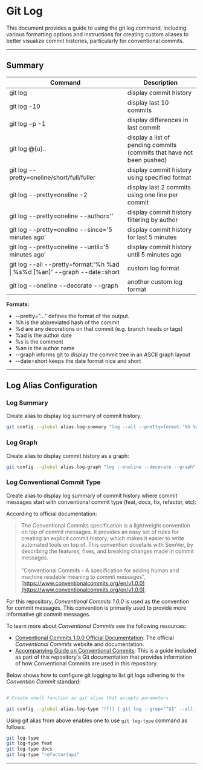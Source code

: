 # Git Log

This document provides a guide to using the git log command, including various formatting options and instructions for creating custom aliases to better visualize commit histories, particularly for conventional commits.

---

## Summary

Command | Description
--- | ---
git log | display commit history
git log -10 | display last 10 commits
git log -p -1 | display differences in last commit
git log @{u}.. | display a list of pending commits (commits that have not been pushed)
git log --pretty=oneline/short/full/fuller | display commit history using specified format
git log --pretty=oneline -2 | display last 2 commits using one line per commit
git log --pretty=oneline --author='' | display commit history filtering by author
git log --pretty=oneline --since='5 minutes ago' | display commit history for last 5 minutes
git log --pretty=oneline --until='5 minutes ago' | display commit history until 5 minutes ago
git log --all --pretty=format:'%h %ad \| %s%d [%an]' --graph --date=short | custom log format
git log --oneline --decorate --graph | another custom log format

**Formats:**

* --pretty="..." defines the format of the output.
* %h is the abbreviated hash of the commit
* %d are any decorations on that commit (e.g. branch heads or tags)
* %ad is the author date
* %s is the comment
* %an is the author name
* --graph informs git to display the commit tree in an ASCII graph layout
* --date=short keeps the date format nice and short

---

## Log Alias Configuration

### Log Summary

Create alias to display log summary of commit history:

```bash
git config --global alias.log-summary "log --all --pretty=format:'%h %ad - %s%d [%an]' --graph --date=short"
```

### Log Graph

Create alias to display commit history as a graph:

```bash
git config --global alias.log-graph "log --oneline --decorate --graph"
```

### Log Conventional Commit Type

Create alias to display log summary of commit history where commit messages start with conventional commit type (feat, docs, fix, refactor, etc):

According to official documentation:

> The Conventional Commits specification is a lightweight convention on top of commit messages. It provides an easy set of rules for creating an explicit commit history; which makes it easier to write automated tools on top of. This convention dovetails with SemVer, by describing the features, fixes, and breaking changes made in commit messages. <br /><br />"Conventional Commits -  A specification for adding human and machine readable meaning to commit messages", [https://www.conventionalcommits.org/en/v1.0.0](https://www.conventionalcommits.org/en/v1.0.0).


For this repository, _Conventional Commits 1.0.0_ is used as the convention for commit messages. This convention is primarily used to provide more informative git commit messages.

To learn more about _Conventional Commits_ see the following resources:

- [Conventional Commits 1.0.0 Official Documentation](https://www.conventionalcommits.org/en/v1.0.0/): The official _Conventional Commits_ website and documentation.
- [Accompanying Guide on Conventional Commits](./git-commit-convention.md): This is a guide included as part of this repository's Git documentation that provides information of how Conventional Commits are used in this repository.

Below shows how to configure git logging to list git logs adhering to the _Convention Commit_ standard:

```bash

# Create shell function as git alias that accepts parameters

git config --global alias.log-type '!f() { git log --grep="^$1" --all --pretty=format:"%C(yellow)%h%Creset %C(green)%ad%Creset - %s%d %C(bold cyan)[%an]%Creset" --graph --date=short --color=always; }; f'

```

Using git alias from above enables one to use `git log-type` command as follows:

```bash
git log-type
git log-type feat
git log-type docs
git log-type "refactor(api"
```

---